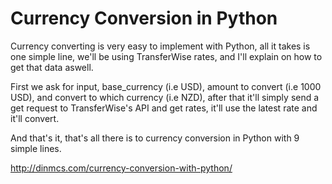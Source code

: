# Currency Conversion in Python

Currency converting is very easy to implement with Python, all it takes is one simple line, we'll be using TransferWise rates, and I'll explain on how to get that data aswell.

First we ask for input, base_currency (i.e USD), amount to convert (i.e 1000 USD), and convert to which currency (i.e NZD), after that it'll simply send a get request to TransferWise's API and get rates, it'll use the latest rate and it'll convert.

And that's it, that's all there is to currency conversion in Python with 9 simple lines.

http://dinmcs.com/currency-conversion-with-python/
